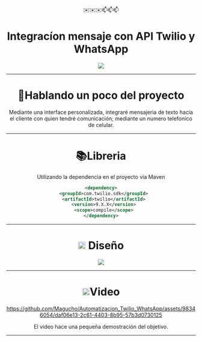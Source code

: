 <html>
  
<div align="center">
  ✉️✉️✉️📫📫📫
<h1>Integracíon mensaje con API Twilio y WhatsApp</h1>
  <img src="https://github.com/Magucho/Automatizacion_Twilio_WhatsApp/assets/98346054/1208731e-f780-45ef-add8-b1355866471c">
</div>


 --- 
<div align="center">
<h1>📜Hablando un poco del proyecto</h1>
<p>Mediante una interface personalizada, integraré mensajeria de texto hacia el cliente con quien tendré comunicación; mediante un numero telefonico de celular.</p>
</div>

---
<div align="center">
  <h1>📚Libreria</h1>
  <p>Utilizando la dependencia en el proyecto via Maven </p>
  
```xml
<dependency>
  <groupId>com.twilio.sdk</groupId>
  <artifactId>twilio</artifactId>
  <version>9.X.X</version>
  <scope>compile</scope>
</dependency>
```
</div>

---
<div align="center">
  <h1>
    <img src="https://github.com/Magucho/Automatizacion_Twilio_WhatsApp/assets/98346054/87c29bda-ecd1-46c7-a25f-839e28c11d8a" width=20 height="20">
    Diseño</h1>
<img src="https://github.com/Magucho/Automatizacion_Twilio_WhatsApp/assets/98346054/5f9d3982-1728-4e34-920a-e428e37cbedd">
</div>

---
<div align="center">
  <h1> <img src="https://github.com/Magucho/Automatizacion_Twilio_WhatsApp/assets/98346054/c9c34f7a-cec2-4c66-b357-29642909a474" width=20 height="20">Video </h1>


https://github.com/Magucho/Automatizacion_Twilio_WhatsApp/assets/98346054/daf06e13-2c61-4403-8b95-57b3d0730125  
<p>El video hace una pequeña demostración del objetivo.</p>
</div>

---
<div></div>

</html>
